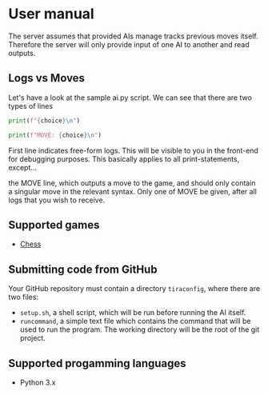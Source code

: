 # User manual

The server assumes that provided AIs manage tracks previous moves itself.
Therefore the server will only provide input of one AI to another and read outputs.

## Logs vs Moves

Let's have a look at the sample ai.py script. We can see that there are two types of lines

```python
print(f"{choice}\n")
```

```python
print(f"MOVE: {choice}\n")
```

First line indicates free-form logs. This will be visible to you in the front-end for debugging purposes. This basically applies to all print-statements, except...

the MOVE line, which outputs a move to the game, and should only contain a singular move in the relevant syntax. Only one of MOVE be given, after all logs that you wish to receive.

## Supported games

- [Chess](chess.md)

## Submitting code from GitHub
Your GitHub repository must contain a directory ``tiraconfig``, where there are two files:
* ``setup.sh``, a shell script, which will be run before running the AI itself. 
* ``runcommand``, a simple text file which contains the command that will be used to run the program. The working directory will be the root of the git project. 

## Supported progamming languages

- Python 3.x
